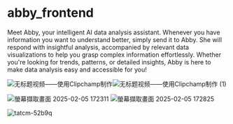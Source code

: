# abby_frontend
  Meet Abby, your intelligent AI data analysis assistant. Whenever you have information you want to understand better, simply send it to Abby. She will respond with insightful analysis, accompanied by relevant data visualizations to help you grasp complex information effortlessly. Whether you're looking for trends, patterns, or detailed insights, Abby is here to make data analysis easy and accessible for you!
  
![无标题视频——使用Clipchamp制作](https://github.com/user-attachments/assets/60b78d56-3d1d-47ba-9f73-cb2719668756)![无标题视频——使用Clipchamp制作 (1)](https://github.com/user-attachments/assets/f1d119a7-4246-4491-9b58-0f29745d27d3)

![螢幕擷取畫面 2025-02-05 172311](https://github.com/user-attachments/assets/93e22a04-2a9a-448e-9873-6d057720b6ef)
![螢幕擷取畫面 2025-02-05 172825](https://github.com/user-attachments/assets/46b0b00e-47d8-4c7f-8e6f-6eb79c54b4a7)


![tatcm-52b9q](https://github.com/user-attachments/assets/f7c97dc0-fcdd-4ef0-b8c9-0bd3976d0447)
